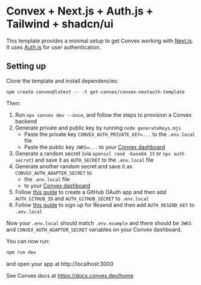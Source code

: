 # Convex + Next.js + Auth.js + Tailwind + shadcn/ui

This template provides a minimal setup to get Convex working with
[Next.js](https://nextjs.org/). It uses [Auth.js](https://authjs.dev) for user
authentication.

## Setting up

Clone the template and install dependencies:

```
npm create convex@latest -- -t get-convex/convex-nextauth-template
```

Then:

1. Run `npx convex dev --once`, and follow the steps to provision a Convex
   backend
2. Generate private and public key by running `node generateKeys.mjs`
   - Paste the private key `CONVEX_AUTH_PRIVATE_KEY=...` to the `.env.local`
     file
   - Paste the public key `JWKS=...` to your
     [Convex dashboard](https://dashboard.convex.dev/deployment/settings/environment-variables)
3. Generate a random secret (via `openssl rand -base64 33` or `npx auth secret`)
   and save it as `AUTH_SECRET` to the `.env.local` file
4. Generate another random secret and save it as `CONVEX_AUTH_ADAPTER_SECRET` to
   - the `.env.local` file
   - to your
     [Convex dashboard](https://dashboard.convex.dev/deployment/settings/environment-variables)
5. Follow
   [this guide](https://authjs.dev/guides/configuring-github#registering-your-app)
   to create a GitHub OAuth app and then add `AUTH_GITHUB_ID` and
   `AUTH_GITHUB_SECRET` to `.env.local`
6. Follow
   [this guide](https://authjs.dev/guides/configuring-resend#registering-your-app)
   to sign up for Resend and then add `AUTH_RESEND_KEY` to `.env.local`

Now your `.env.local` should match `.env.example` and there should be `JWKS` and
`CONVEX_AUTH_ADAPTER_SECRET` variables on your Convex dashboard.

You can now run:

```sh
npm run dev
```

and open your app at http://localhost:3000

See Convex docs at https://docs.convex.dev/home
